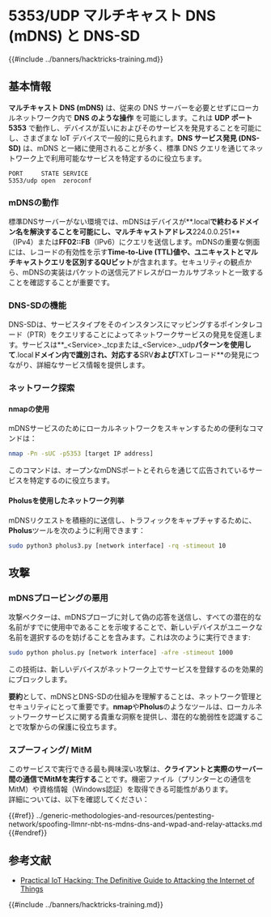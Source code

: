 # 5353/UDP マルチキャスト DNS (mDNS) と DNS-SD

{{#include ../banners/hacktricks-training.md}}

## **基本情報**

**マルチキャスト DNS (mDNS)** は、従来の DNS サーバーを必要とせずにローカルネットワーク内で **DNS のような操作** を可能にします。これは **UDP ポート 5353** で動作し、デバイスが互いにおよびそのサービスを発見することを可能にし、さまざまな IoT デバイスで一般的に見られます。**DNS サービス発見 (DNS-SD)** は、mDNS と一緒に使用されることが多く、標準 DNS クエリを通じてネットワーク上で利用可能なサービスを特定するのに役立ちます。
```
PORT     STATE SERVICE
5353/udp open  zeroconf
```
### **mDNSの動作**

標準DNSサーバーがない環境では、mDNSはデバイスが**.local**で終わるドメイン名を解決することを可能にし、マルチキャストアドレス**224.0.0.251**（IPv4）または**FF02::FB**（IPv6）にクエリを送信します。mDNSの重要な側面には、レコードの有効性を示す**Time-to-Live (TTL)**値や、ユニキャストとマルチキャストクエリを区別する**QUビット**が含まれます。セキュリティの観点から、mDNSの実装はパケットの送信元アドレスがローカルサブネットと一致することを確認することが重要です。

### **DNS-SDの機能**

DNS-SDは、サービスタイプをそのインスタンスにマッピングするポインタレコード（PTR）をクエリすることによってネットワークサービスの発見を促進します。サービスは**\_\<Service>.\_tcpまたは\_\<Service>.\_udp**パターンを使用して**.local**ドメイン内で識別され、対応する**SRV**および**TXTレコード**の発見につながり、詳細なサービス情報を提供します。

### **ネットワーク探索**

#### **nmapの使用**

mDNSサービスのためにローカルネットワークをスキャンするための便利なコマンドは：
```bash
nmap -Pn -sUC -p5353 [target IP address]
```
このコマンドは、オープンなmDNSポートとそれらを通じて広告されているサービスを特定するのに役立ちます。

#### **Pholusを使用したネットワーク列挙**

mDNSリクエストを積極的に送信し、トラフィックをキャプチャするために、**Pholus**ツールを次のように利用できます：
```bash
sudo python3 pholus3.py [network interface] -rq -stimeout 10
```
## 攻撃

### **mDNSプロービングの悪用**

攻撃ベクターは、mDNSプローブに対して偽の応答を送信し、すべての潜在的な名前がすでに使用中であることを示唆することで、新しいデバイスがユニークな名前を選択するのを妨げることを含みます。これは次のように実行できます:
```bash
sudo python pholus.py [network interface] -afre -stimeout 1000
```
この技術は、新しいデバイスがネットワーク上でサービスを登録するのを効果的にブロックします。

**要約**として、mDNSとDNS-SDの仕組みを理解することは、ネットワーク管理とセキュリティにとって重要です。**nmap**や**Pholus**のようなツールは、ローカルネットワークサービスに関する貴重な洞察を提供し、潜在的な脆弱性を認識することで攻撃からの保護に役立ちます。

### スプーフィング/ MitM

このサービスで実行できる最も興味深い攻撃は、**クライアントと実際のサーバー間の通信でMitMを実行する**ことです。機密ファイル（プリンターとの通信をMitM）や資格情報（Windows認証）を取得できる可能性があります。\
詳細については、以下を確認してください：

{{#ref}}
../generic-methodologies-and-resources/pentesting-network/spoofing-llmnr-nbt-ns-mdns-dns-and-wpad-and-relay-attacks.md
{{#endref}}

## 参考文献

- [Practical IoT Hacking: The Definitive Guide to Attacking the Internet of Things](https://books.google.co.uk/books/about/Practical_IoT_Hacking.html?id=GbYEEAAAQBAJ&redir_esc=y)

{{#include ../banners/hacktricks-training.md}}
